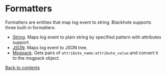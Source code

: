# Formatters

Formatters are entities that map log event to string. Blackhole supports three built-in formatters:

  * [String](formatter/string.md). Maps log event to plain string by specified pattern with attributes support.
  * [JSON](formatter/json.md). Maps log event to JSON tree.
  * [Msgpack](formatter/msgpack.md). Gets pairs of `attribute_name:attribute_value` and convert it to the msgpack object.

[Back to contents](contents.md)